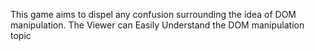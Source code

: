 This game aims to dispel any confusion surrounding the idea of DOM manipulation. 
The Viewer can Easily Understand the DOM manipulation topic

